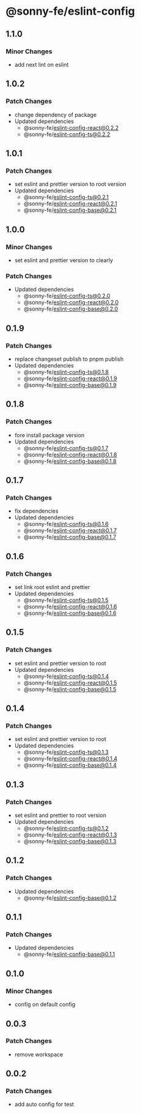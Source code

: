 # @sonny-fe/eslint-config

## 1.1.0

### Minor Changes

- add next lint on eslint

## 1.0.2

### Patch Changes

- change dependency of package
- Updated dependencies
  - @sonny-fe/eslint-config-react@0.2.2
  - @sonny-fe/eslint-config-ts@0.2.2

## 1.0.1

### Patch Changes

- set eslint and prettier version to root version
- Updated dependencies
  - @sonny-fe/eslint-config-ts@0.2.1
  - @sonny-fe/eslint-config-react@0.2.1
  - @sonny-fe/eslint-config-base@0.2.1

## 1.0.0

### Minor Changes

- set eslint and prettier version to clearly

### Patch Changes

- Updated dependencies
  - @sonny-fe/eslint-config-ts@0.2.0
  - @sonny-fe/eslint-config-react@0.2.0
  - @sonny-fe/eslint-config-base@0.2.0

## 0.1.9

### Patch Changes

- replace changeset publish to pnpm publish
- Updated dependencies
  - @sonny-fe/eslint-config-ts@0.1.8
  - @sonny-fe/eslint-config-react@0.1.9
  - @sonny-fe/eslint-config-base@0.1.9

## 0.1.8

### Patch Changes

- fore install package version
- Updated dependencies
  - @sonny-fe/eslint-config-ts@0.1.7
  - @sonny-fe/eslint-config-react@0.1.8
  - @sonny-fe/eslint-config-base@0.1.8

## 0.1.7

### Patch Changes

- fix dependencies
- Updated dependencies
  - @sonny-fe/eslint-config-ts@0.1.6
  - @sonny-fe/eslint-config-react@0.1.7
  - @sonny-fe/eslint-config-base@0.1.7

## 0.1.6

### Patch Changes

- set link root eslint and prettier
- Updated dependencies
  - @sonny-fe/eslint-config-ts@0.1.5
  - @sonny-fe/eslint-config-react@0.1.6
  - @sonny-fe/eslint-config-base@0.1.6

## 0.1.5

### Patch Changes

- set eslint and prettier version to root
- Updated dependencies
  - @sonny-fe/eslint-config-ts@0.1.4
  - @sonny-fe/eslint-config-react@0.1.5
  - @sonny-fe/eslint-config-base@0.1.5

## 0.1.4

### Patch Changes

- set eslint and prettier version to root
- Updated dependencies
  - @sonny-fe/eslint-config-ts@0.1.3
  - @sonny-fe/eslint-config-react@0.1.4
  - @sonny-fe/eslint-config-base@0.1.4

## 0.1.3

### Patch Changes

- set eslint and prettier to root version
- Updated dependencies
  - @sonny-fe/eslint-config-ts@0.1.2
  - @sonny-fe/eslint-config-react@0.1.3
  - @sonny-fe/eslint-config-base@0.1.3

## 0.1.2

### Patch Changes

- Updated dependencies
  - @sonny-fe/eslint-config-base@0.1.2

## 0.1.1

### Patch Changes

- Updated dependencies
  - @sonny-fe/eslint-config-base@0.1.1

## 0.1.0

### Minor Changes

- config on default config

## 0.0.3

### Patch Changes

- remove workspace

## 0.0.2

### Patch Changes

- add auto config for test
